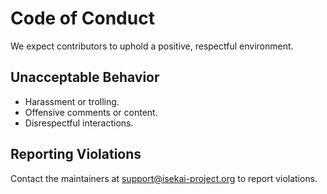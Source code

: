 
# Code of Conduct

We expect contributors to uphold a positive, respectful environment.

## Unacceptable Behavior

- Harassment or trolling.
- Offensive comments or content.
- Disrespectful interactions.

## Reporting Violations

Contact the maintainers at support@isekai-project.org to report violations.
